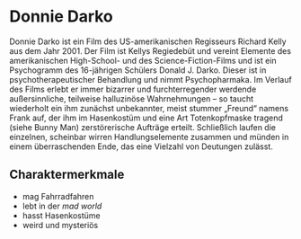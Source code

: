 # Donnie Darko

Donnie Darko ist ein Film des US-amerikanischen Regisseurs Richard Kelly aus dem Jahr 2001. Der Film ist Kellys Regiedebüt und vereint Elemente des amerikanischen High-School- und des Science-Fiction-Films und ist ein Psychogramm des 16-jährigen Schülers Donald J. Darko. Dieser ist in psychotherapeutischer Behandlung und nimmt Psychopharmaka. Im Verlauf des Films erlebt er immer bizarrer und furchterregender werdende außersinnliche, teilweise halluzinöse Wahrnehmungen – so taucht wiederholt ein ihm zunächst unbekannter, meist stummer „Freund“ namens Frank auf, der ihm im Hasenkostüm und eine Art Totenkopfmaske tragend (siehe Bunny Man) zerstörerische Aufträge erteilt. Schließlich laufen die einzelnen, scheinbar wirren Handlungselemente zusammen und münden in einem überraschenden Ende, das eine Vielzahl von Deutungen zulässt.

## Charaktermerkmale
* mag Fahrradfahren
* lebt in der *mad world*
* hasst Hasenkostüme
* weird und mysteriös
